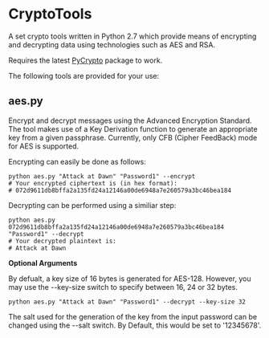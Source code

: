 CryptoTools
===========

A set crypto tools written in Python 2.7 which provide means of encrypting and decrypting data using technologies such as AES and RSA.

Requires the latest [PyCrypto](https://www.dlitz.net/software/pycrypto/) package to work.

The following tools are provided for your use:

aes.py
------

Encrypt and decrypt messages using the Advanced Encryption Standard. The tool makes use of a Key Derivation function to generate
an appropriate key from a given passphrase. Currently, only CFB (Cipher FeedBack) mode for AES is supported.

Encrypting can easily be done as follows:

```
python aes.py "Attack at Dawn" "Password1" --encrypt
# Your encrypted ciphertext is (in hex format):
# 072d9611db8bffa2a135fd24a12146a00de6948a7e260579a3bc46bea184
```
  
Decrypting can be performed using a similiar step:

```
python aes.py 072d9611db8bffa2a135fd24a12146a00de6948a7e260579a3bc46bea184 "Password1" --decrypt
# Your decrypted plaintext is:
# Attack at Dawn
```
  
**Optional Arguments**
  
By defualt, a key size of 16 bytes is generated for AES-128. However, you may use the --key-size switch to specify between 16, 24 or 32 bytes.

```
python aes.py "Attack at Dawn" "Password1" --decrypt --key-size 32
```
  
The salt used for the generation of the key from the input password can be changed using the --salt switch. By Default, this would be set to '12345678'.
  
 
  
